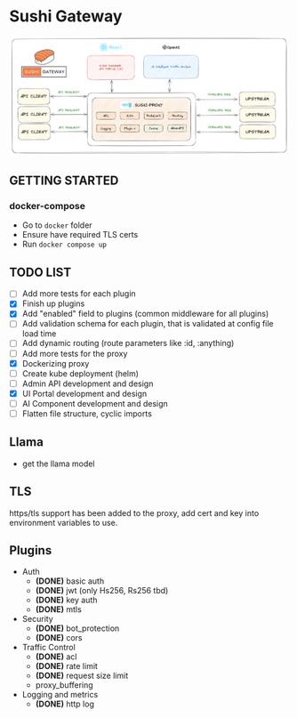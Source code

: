 # Sushi Gateway

![High Level Design](./docs/images/design.png)

## GETTING STARTED

### docker-compose

- Go to `docker` folder
- Ensure have required TLS certs
- Run `docker compose up`

## TODO LIST

- [ ] Add more tests for each plugin
- [x] Finish up plugins
- [x] Add "enabled" field to plugins (common middleware for all plugins)
- [ ] Add validation schema for each plugin, that is validated at config file load time
- [ ] Add dynamic routing (route parameters like :id, :anything)
- [ ] Add more tests for the proxy
- [x] Dockerizing proxy
- [ ] Create kube deployment (helm)
- [ ] Admin API development and design
- [x] UI Portal development and design
- [ ] AI Component development and design
- [ ] Flatten file structure, cyclic imports

## Llama

- get the llama model

## TLS

https/tls support has been added to the proxy, add cert and key into environment variables to use.

## Plugins

- Auth
  - **(DONE)** basic auth
  - **(DONE)** jwt (only Hs256, Rs256 tbd)
  - **(DONE)** key auth
  - **(DONE)** mtls
- Security
  - **(DONE)** bot_protection
  - **(DONE)** cors
- Traffic Control
  - **(DONE)** acl
  - **(DONE)** rate limit
  - **(DONE)** request size limit
  - proxy_buffering
- Logging and metrics
  - **(DONE)** http log
